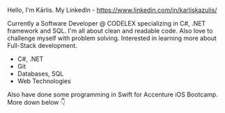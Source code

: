 Hello, I'm Kārlis.
My LinkedIn - https://www.linkedin.com/in/karliskazulis/

Currently a Software Developer @ CODELEX specializing in C#, .NET framework and SQL. 
I'm all about clean and readable code. Also love to challenge myself with problem solving.
Interested in learning more about Full-Stack development.

- C#, .NET
- Git
- Databases, SQL
- Web Technologies

Also have done some programming in Swift for Accenture iOS Bootcamp.
More down below 👇
                
